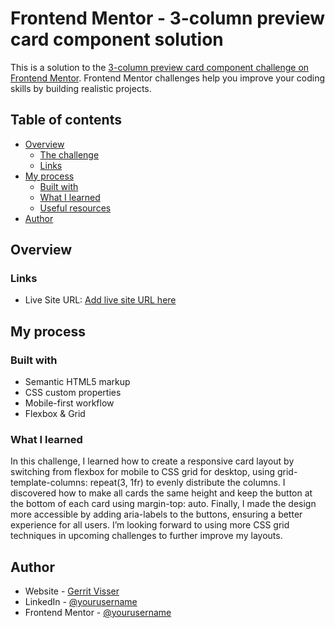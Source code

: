 # Frontend Mentor - 3-column preview card component solution

This is a solution to the [3-column preview card component challenge on Frontend Mentor](https://www.frontendmentor.io/challenges/3column-preview-card-component-pH92eAR2-). Frontend Mentor challenges help you improve your coding skills by building realistic projects.

## Table of contents

- [Overview](#overview)
  - [The challenge](#the-challenge)
  - [Links](#links)
- [My process](#my-process)
  - [Built with](#built-with)
  - [What I learned](#what-i-learned)
  - [Useful resources](#useful-resources)
- [Author](#author)

## Overview

### Links

- Live Site URL: [Add live site URL here](https://www.gerritvisser.nl/frontendmentor/challenges/12-3-column-preview-card-component)

## My process

### Built with

- Semantic HTML5 markup
- CSS custom properties
- Mobile-first workflow
- Flexbox & Grid

### What I learned

In this challenge, I learned how to create a responsive card layout by switching from flexbox for mobile to CSS grid for desktop, using grid-template-columns: repeat(3, 1fr) to evenly distribute the columns. I discovered how to make all cards the same height and keep the button at the bottom of each card using margin-top: auto. Finally, I made the design more accessible by adding aria-labels to the buttons, ensuring a better experience for all users. I’m looking forward to using more CSS grid techniques in upcoming challenges to further improve my layouts.

## Author

- Website - [Gerrit Visser](https://www.gerritvisser.nl)
- LinkedIn - [@yourusername](https://www.linkedin.com/in/gerritvissernl/)
- Frontend Mentor - [@yourusername](https://www.frontendmentor.io/profile/gerritvisserNL)

